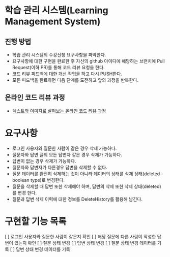# 학습 관리 시스템(Learning Management System)
## 진행 방법
* 학습 관리 시스템의 수강신청 요구사항을 파악한다.
* 요구사항에 대한 구현을 완료한 후 자신의 github 아이디에 해당하는 브랜치에 Pull Request(이하 PR)를 통해 코드 리뷰 요청을 한다.
* 코드 리뷰 피드백에 대한 개선 작업을 하고 다시 PUSH한다.
* 모든 피드백을 완료하면 다음 단계를 도전하고 앞의 과정을 반복한다.

## 온라인 코드 리뷰 과정
* [텍스트와 이미지로 살펴보는 온라인 코드 리뷰 과정](https://github.com/next-step/nextstep-docs/tree/master/codereview)


# 요구사항
- 로그인 사용자와 질문한 사람이 같은 경우 삭제 가능하다.
- 질문자와 답변 글의 모든 답변자 같은 경우 삭제가 가능하다.
- 답변이 없는 경우 삭제가 가능하다.
- 질문자와 답변자가 다른경우 답변을 삭제할 수 없다.
- 질문 데이터를 완전히 삭제하는 것이 아니라 데이터의 상태를 삭제 상태(deleted - boolean type)로 변경한다.
- 질문을 삭제할 때 답변 또한 삭제해야 하며, 답변의 삭제 또한 삭제 상태(deleted)를 변경 한다. 
- 질문과 답변 삭제 이력에 대한 정보를 DeleteHistory를 활용해 남긴다.


# 구현할 기능 목록
[ ] 로그인 사용자와 질문한 사람이 같은지 확인
[ ] 해당 질문에 다른 사람이 작성한 답변이 있는지 확인
[ ] 질문 상태 변경
[ ] 답변 상태 변경
[ ] 질문 상태 변경 데이터를 기록
[ ] 답변 상태 변경 데이터를 기록


